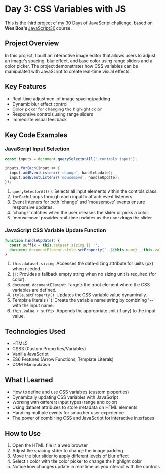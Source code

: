 # Day 3: CSS Variables with JS

This is the third project of my 30 Days of JavaScript challenge, based on **Wes Bos's** [JavaScript30](https://javascript30.com/) course.

## Project Overview

In this project, I built an interactive image editor that allows users to adjust an image's spacing, blur effect, and base color using range sliders and a color picker. The project demonstrates how CSS variables can be manipulated with JavaScript to create real-time visual effects.

## Key Features

- Real-time adjustment of image spacing/padding
- Dynamic blur effect control
- Color picker for changing the highlight color
- Responsive controls using range sliders
- Immediate visual feedback

## Key Code Examples

### JavaScript Input Selection
```javascript
const inputs = document.querySelectorAll('.controls input');

inputs.forEach(input => {
  input.addEventListener('change', handleUpdate);
  input.addEventListener('mousemove', handleUpdate);
});
```

1. `querySelectorAll()`: Selects all input elements within the controls class.
2. `forEach`: Loops through each input to attach event listeners.
3. Event listeners for both 'change' and 'mousemove' events ensure responsive updates.
4. 'change' catches when the user releases the slider or picks a color.
5. 'mousemove' provides real-time updates as the user drags the slider.

### JavaScript CSS Variable Update Function
```javascript
function handleUpdate() {
  const suffix = this.dataset.sizing || '';
  document.documentElement.style.setProperty(`--${this.name}`, this.value + suffix);
}
```

1. `this.dataset.sizing`: Accesses the data-sizing attribute for units (px) when needed.
2. `||`: Provides a fallback empty string when no sizing unit is required (for color).
3. `document.documentElement`: Targets the :root element where the CSS variables are defined.
4. `style.setProperty()`: Updates the CSS variable value dynamically.
5. Template literals (`` ` ``): Create the variable name string by combining '--' with the input name.
6. `this.value + suffix`: Appends the appropriate unit (if any) to the input value.

## Technologies Used

- HTML5
- CSS3 (Custom Properties/Variables)
- Vanilla JavaScript
- ES6 Features (Arrow Functions, Template Literals)
- DOM Manipulation

## What I Learned

- How to define and use CSS variables (custom properties)
- Dynamically updating CSS variables with JavaScript
- Working with different input types (range and color)
- Using dataset attributes to store metadata on HTML elements
- Handling multiple events for smoother user experience
- The power of combining CSS and JavaScript for interactive interfaces

## How to Use

1. Open the HTML file in a web browser
2. Adjust the spacing slider to change the image padding
3. Move the blur slider to apply different levels of blur effect
4. Select a color with the color picker to change the highlight color
5. Notice how changes update in real-time as you interact with the controls 
